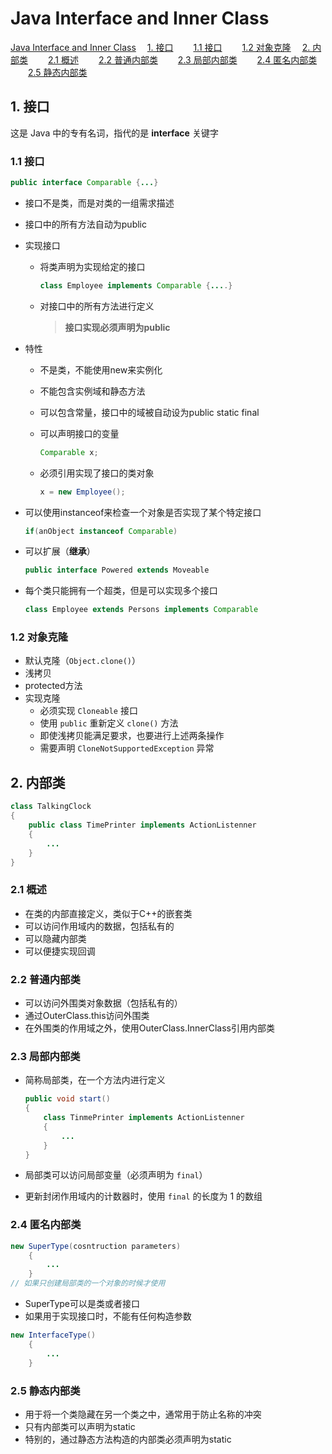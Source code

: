 # Java Interface and Inner Class

<!-- MDTOC maxdepth:6 firsth1:1 numbering:0 flatten:0 bullets:0 updateOnSave:1 -->

[Java Interface and Inner Class](#java-interface-and-inner-class)
&emsp;[1. 接口](#1-接口)
&emsp;&emsp;[1.1 接口](#11-接口)
&emsp;&emsp;[1.2 对象克隆](#12-对象克隆)
&emsp;[2. 内部类](#2-内部类)
&emsp;&emsp;[2.1 概述](#21-概述)
&emsp;&emsp;[2.2 普通内部类](#22-普通内部类)
&emsp;&emsp;[2.3 局部内部类](#23-局部内部类)
&emsp;&emsp;[2.4 匿名内部类](#24-匿名内部类)
&emsp;&emsp;[2.5 静态内部类](#25-静态内部类)

<!-- /MDTOC -->

## 1. 接口

这是 Java 中的专有名词，指代的是 **interface** 关键字

### 1.1 接口

```java
public interface Comparable {...}
```

- 接口不是类，而是对类的一组需求描述
- 接口中的所有方法自动为public
- 实现接口
    - 将类声明为实现给定的接口

        ```java
        class Employee implements Comparable {....}
        ```

    - 对接口中的所有方法进行定义

        > **接口实现必须声明为public**

- 特性
    - 不是类，不能使用new来实例化
    - 不能包含实例域和静态方法
    - 可以包含常量，接口中的域被自动设为public static final
    - 可以声明接口的变量

        ```java
        Comparable x;
        ```
    - 必须引用实现了接口的类对象

        ```java
        x = new Employee();
        ```

- 可以使用instanceof来检查一个对象是否实现了某个特定接口

    ```java
    if(anObject instanceof Comparable)
    ```

- 可以扩展（**继承**）

    ```java
    public interface Powered extends Moveable
    ```

- 每个类只能拥有一个超类，但是可以实现多个接口

    ```java
    class Employee extends Persons implements Comparable
    ```

### 1.2 对象克隆

- 默认克隆（`Object.clone()`）
- 浅拷贝
- protected方法
- 实现克隆
    - 必须实现 `Cloneable` 接口
    - 使用 `public` 重新定义 `clone()` 方法
    - 即使浅拷贝能满足要求，也要进行上述两条操作
    - 需要声明 `CloneNotSupportedException` 异常

## 2. 内部类

```java
class TalkingClock
{
	public class TimePrinter implements ActionListenner
	{
		...
	}
}
```

### 2.1 概述

- 在类的内部直接定义，类似于C++的嵌套类
- 可以访问作用域内的数据，包括私有的
- 可以隐藏内部类
- 可以便捷实现回调

### 2.2 普通内部类

- 可以访问外围类对象数据（包括私有的）
- 通过OuterClass.this访问外围类
- 在外围类的作用域之外，使用OuterClass.InnerClass引用内部类

### 2.3 局部内部类

- 简称局部类，在一个方法内进行定义

    ```java
    public void start()
    {
	    class TinmePrinter implements ActionListenner
	    {
		    ...
	    }
    }
    ```
- 局部类可以访问局部变量（必须声明为 `final`）
- 更新封闭作用域内的计数器时，使用 `final` 的长度为 $1$ 的数组

### 2.4 匿名内部类

```java
new SuperType(cosntruction parameters)
	{
		...
	}
// 如果只创建局部类的一个对象的时候才使用
```

- SuperType可以是类或者接口
- 如果用于实现接口时，不能有任何构造参数

```java
new InterfaceType()
	{
		...
	}
```

### 2.5 静态内部类

- 用于将一个类隐藏在另一个类之中，通常用于防止名称的冲突
- 只有内部类可以声明为static
- 特别的，通过静态方法构造的内部类必须声明为static
